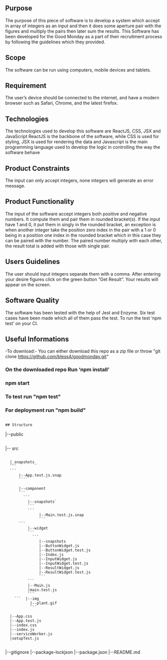 ## Purpose
The purpose of this piece of software is to develop a system which accept in array of integers as an input and then it does some aperture pair with the figures  and multiply the pairs then later sum the results.
This Software has been developed for the Good Monday as a part of their recruitment process by following the guidelines which they provided.


## Scope 
The software can be run using computers, mobile devices and tablets.

## Requirement
The user’s device should be connected to the internet, and have a modern browser such as Safari, Chrome, and the latest firefox.

## Technologies
The technologies used to develop this software are ReactJS, CSS, JSX and JavaScript
ReactJS is the backbone of the software, while CSS is used for styling, JSX is used for rendering the data and Javascript is the main programming language used to develop the logic in controlling the way the software behave

## Product Constraints
The input can only accept integers, none integers will generate an error message.

## Product Functionality
The input of the software accept integers both positive and negative numbers. It compute them and pair them in rounded bracket(s). If the input have 1 and 0, it put them in singly in the rounded bracket, an exception is when another integer take the position zero index in the pair with a 1 or  0 being in a position one index in the rounded bracket which in this case they can be paired with the number. The paired number multiply with each other, the result total is added with those with single pair.

## Users Guidelines
The user should input integers separate them with a comma. After entering your desire figures click on the green button “Get Result”. Your results will appear on the screen.

## Software Quality
 The software has been tested with the help of Jest and Enzyme. Six test cases have been made which all of them pass the test. To run the test  ‘npm test’ on your CI.

## Useful Informations
-To download:- You can either download this repo as a zip file or throw  "git clone https://github.com/bless4/goodmonday.git"

### On the downloaded repo Run ‘npm install’
### npm start
### To test run "npm test"
### For deployment run "npm build"

```

## Structure

```
|--public
```
```
|-- src
```   
```
      |_snapshots_
      ```
      ```
          |--App.test.js.snap
          ````
```
      |--component
      ```
        ```
          |--snapshots`
          ```
          ```
               |--Main.test.js.snap
               ```
      ```
          |--widget
          ```
            ```
               |--snapshots
               |--ButtonWidget.js
               |--ButtonWidget.test.js
               |--Index.js
               |--InputWidget.js
               |--InputWidget.test.js
               |--ResultWidget.js
               |--ResultWidget.test.js
               ```
          ```     
          |--Main.js
          |main.test.js     
          ```
    ```  |--img
           |--plant.gif 
           ```
 ```
      |--App.css
      |--App.test.js
      |--index.css
      |--index.js
      |--serviceWorker.js
      |setupTest.js
 ```

```
|--gitignore
|--package-lockjson
|--package.json
|--README.md
```

```